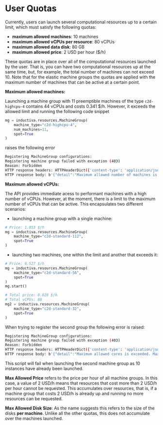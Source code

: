 # User Quotas

Currently, users can launch several computational resources up to a certain limit,
which must satisfy the following quotas:

+ **maximum allowed machines**: 10 machines
+ **maximum allowed vCPUs per resource**: 80 vCPUs
+ **maximum allowed data disk**: 80 GB
+ **maximum allowed price**: 2 USD per hour ($/h)

These quotas are in place over all of the computational resources launched by the user.
That is, you can have two computational resources up at the same time, but, for example, the total number of machines can not exceed 10. Note that for the elastic machine
groups the quotas are applied with the maximum number of machines that can be active at a certain point.

**Maximum allowed machines:** 

Launching a machine group with 11 preemptible machines of the type `c2d-highcpu-4`
contains 44 vCPUs and costs 0.341 $/h. However, it exceeds the allowed limit and
running the following code snippet
```python
mg = inductiva.resources.MachineGroup(
    machine_type="c2d-highcpu-4",
    num_machines=11,
    spot=True
)
```
raises the following error
```bash
Registering MachineGroup configurations:
Registering machine group failed with exception (403)
Reason: Forbidden
HTTP response headers: HTTPHeaderDict({'content-type': 'application/json', 'X-Cloud-Trace-Context': '13cc564cc46afa047fd298749de7f539', 'Date': 'Wed, 07 Feb 2024 14:18:35 GMT', 'Server': 'Google Frontend', 'Content-Length': '96'})
HTTP response body: b'{"detail":"Maximum allowed number of machines is exceeded. Maximum allowed: 10. Requested: 11."}'
```

**Maximum allowed vCPUs:** 

The API provides immediate acess to performant machines with a high number of vCPUs.
However, at the moment, there is a limit to the maximum number of vCPUs that can be
active. This encapsulates two different scenarios:
- launching a machine group with a single machine:
```python
# Price: 1.053 $/h
mg = inductiva.resources.MachineGroup(
    machine_type="c2d-standard-112",
    spot=True
)
```
- launching two machines, one within the limit and another that exceeds it:
```python
# Price: 0.527 $/h
mg = inductiva.resources.MachineGroup(
    machine_type="c2d-standard-56",
    spot=True
)
mg.start()

# Total price: 0.828 $/h
# Total vCPUs: 88
mg2 = inductiva.resources.MachineGroup(
    machine_type="c2d-standard-32",
    spot=True
)
```

When trying to register the second group the following error is raised:
```bash
Registering MachineGroup configurations:
Registering machine group failed with exception (403)
Reason: Forbidden
HTTP response headers: HTTPHeaderDict({'content-type': 'application/json', 'X-Cloud-Trace-Context': 'a7e5789c7404b9bd53ef27f98542b2a5', 'Date': 'Wed, 07 Feb 2024 14:45:17 GMT', 'Server': 'Google Frontend', 'Content-Length': '83'})
HTTP response body: b'{"detail":"Maximum allowed cores is exceeded. Maximum allowed: 80. Requested: 88."}'
```


This script will fail when launching the second machine group as 10
instances have already been launched.

**Max Allowed Price** refers to the price per hour of all machine
  groups. In this case, a value of 2 USD/h means that resources that
  cost more than 2 USD/h per hour cannot be requested. This
  accumulates over resources, that is, if a machine group that costs 2
  USD/h is already up and running no more resources can be requested.

**Max Allowed Disk Size**: As the name suggests this refers to the
  size of the disks **per machine**. Unlike all the other quotas, this
  does not accumulate over the machines launched.